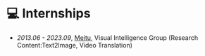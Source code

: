 # 💻 Internships
- *2013.06 - 2023.09*, [Meitu](https://www.meitu.com/), Visual Intelligence Group (Research Content:Text2Image, Video Translation)
